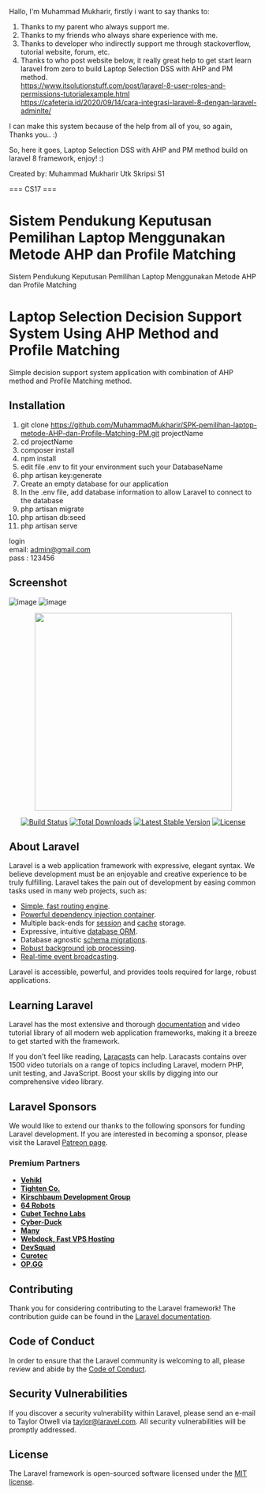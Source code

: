 
Hallo, I'm Muhammad Mukharir, firstly i want to say thanks to:

1. Thanks to my parent who always support me. <br>
2. Thanks to my friends who always share experience with me.  <br>
3. Thanks to developer who indirectly support me through stackoverflow, tutorial website, forum, etc.  <br>
4. Thanks to who post website below, it really great help to get start learn laravel from zero to build Laptop Selection DSS with AHP and PM method.  <br>
    https://www.itsolutionstuff.com/post/laravel-8-user-roles-and-permissions-tutorialexample.html  <br>
    https://cafeteria.id/2020/09/14/cara-integrasi-laravel-8-dengan-laravel-adminlte/  <br>

I can make this system because of the help from all of you, so again, Thanks you.. :)

So, here it goes, Laptop Selection DSS with AHP and PM method build on laravel 8 framework, enjoy! :)

Created by: Muhammad Mukharir
Utk Skripsi S1

===  CS17 ===

# Sistem Pendukung Keputusan Pemilihan Laptop Menggunakan Metode AHP dan Profile Matching
Sistem Pendukung Keputusan Pemilihan Laptop Menggunakan Metode AHP dan Profile Matching
# Laptop Selection Decision Support System Using AHP Method and Profile Matching
Simple decision support system application with combination of AHP method and Profile Matching method.

## Installation
1. git clone https://github.com/MuhammadMukharir/SPK-pemilihan-laptop-metode-AHP-dan-Profile-Matching-PM.git projectName
2. cd projectName
3. composer install
4. npm install
5. edit file .env to fit your environment such your DatabaseName
6. php artisan key:generate
7. Create an empty database for our application
8. In the .env file, add database information to allow Laravel to connect to the database
9. php artisan migrate
10. php artisan db:seed
11. php artisan serve

login <br>
email: admin@gmail.com <br>
pass : 123456


## Screenshot

![image](https://user-images.githubusercontent.com/32015601/116123652-77111400-a6ed-11eb-8a95-273e1465ad98.png)
![image](https://user-images.githubusercontent.com/32015601/116123708-8a23e400-a6ed-11eb-8dd7-437e2c968a36.png)



<p align="center"><a href="https://laravel.com" target="_blank"><img src="https://raw.githubusercontent.com/laravel/art/master/logo-lockup/5%20SVG/2%20CMYK/1%20Full%20Color/laravel-logolockup-cmyk-red.svg" width="400"></a></p>

<p align="center">
<a href="https://travis-ci.org/laravel/framework"><img src="https://travis-ci.org/laravel/framework.svg" alt="Build Status"></a>
<a href="https://packagist.org/packages/laravel/framework"><img src="https://img.shields.io/packagist/dt/laravel/framework" alt="Total Downloads"></a>
<a href="https://packagist.org/packages/laravel/framework"><img src="https://img.shields.io/packagist/v/laravel/framework" alt="Latest Stable Version"></a>
<a href="https://packagist.org/packages/laravel/framework"><img src="https://img.shields.io/packagist/l/laravel/framework" alt="License"></a>
</p>

## About Laravel

Laravel is a web application framework with expressive, elegant syntax. We believe development must be an enjoyable and creative experience to be truly fulfilling. Laravel takes the pain out of development by easing common tasks used in many web projects, such as:

- [Simple, fast routing engine](https://laravel.com/docs/routing).
- [Powerful dependency injection container](https://laravel.com/docs/container).
- Multiple back-ends for [session](https://laravel.com/docs/session) and [cache](https://laravel.com/docs/cache) storage.
- Expressive, intuitive [database ORM](https://laravel.com/docs/eloquent).
- Database agnostic [schema migrations](https://laravel.com/docs/migrations).
- [Robust background job processing](https://laravel.com/docs/queues).
- [Real-time event broadcasting](https://laravel.com/docs/broadcasting).

Laravel is accessible, powerful, and provides tools required for large, robust applications.

## Learning Laravel

Laravel has the most extensive and thorough [documentation](https://laravel.com/docs) and video tutorial library of all modern web application frameworks, making it a breeze to get started with the framework.

If you don't feel like reading, [Laracasts](https://laracasts.com) can help. Laracasts contains over 1500 video tutorials on a range of topics including Laravel, modern PHP, unit testing, and JavaScript. Boost your skills by digging into our comprehensive video library.

## Laravel Sponsors

We would like to extend our thanks to the following sponsors for funding Laravel development. If you are interested in becoming a sponsor, please visit the Laravel [Patreon page](https://patreon.com/taylorotwell).

### Premium Partners

- **[Vehikl](https://vehikl.com/)**
- **[Tighten Co.](https://tighten.co)**
- **[Kirschbaum Development Group](https://kirschbaumdevelopment.com)**
- **[64 Robots](https://64robots.com)**
- **[Cubet Techno Labs](https://cubettech.com)**
- **[Cyber-Duck](https://cyber-duck.co.uk)**
- **[Many](https://www.many.co.uk)**
- **[Webdock, Fast VPS Hosting](https://www.webdock.io/en)**
- **[DevSquad](https://devsquad.com)**
- **[Curotec](https://www.curotec.com/)**
- **[OP.GG](https://op.gg)**

## Contributing

Thank you for considering contributing to the Laravel framework! The contribution guide can be found in the [Laravel documentation](https://laravel.com/docs/contributions).

## Code of Conduct

In order to ensure that the Laravel community is welcoming to all, please review and abide by the [Code of Conduct](https://laravel.com/docs/contributions#code-of-conduct).

## Security Vulnerabilities

If you discover a security vulnerability within Laravel, please send an e-mail to Taylor Otwell via [taylor@laravel.com](mailto:taylor@laravel.com). All security vulnerabilities will be promptly addressed.

## License

The Laravel framework is open-sourced software licensed under the [MIT license](https://opensource.org/licenses/MIT).
